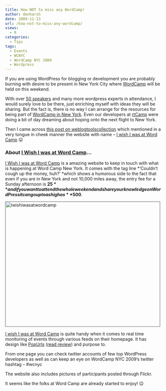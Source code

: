 ```yaml
---
title: How NOT to miss any WordCamp!
author: denharsh
date: 2009-11-13
url: /how-not-to-miss-any-wordcamp/
views:
  - 9
categories:
  - Tips
tags:
  - Events
  - WCNYC
  - WordCamp NYC 2009
  - Wordpress
---
```

If you are using WordPress for blogging or development you are probably burning with desire to be present in New York City where <a href="http://2009.newyork.wordcamp.org/" onclick="_gaq.push(['_trackEvent', 'outbound-article', 'http://2009.newyork.wordcamp.org/', 'WordCamp']);" >WordCamp</a> will be held on this weekend.

With over <a href="http://2009.newyork.wordcamp.org/speakers/" onclick="_gaq.push(['_trackEvent', 'outbound-article', 'http://2009.newyork.wordcamp.org/speakers/', '50 speakers']);" >50 speakers</a> and many more wordpress experts in attendance, I would surely love to be there, just enriching myself with ideas they will be sharing. But the fact is, there is no way I can arrange for the resources for being part of <a href="http://2009.newyork.wordcamp.org/" onclick="_gaq.push(['_trackEvent', 'outbound-article', 'http://2009.newyork.wordcamp.org/', 'WordCamp in New York']);" >WordCamp in New York</a>. Even our developers at <a href="http://rtcamp.com/" onclick="_gaq.push(['_trackEvent', 'outbound-article', 'http://rtcamp.com/', 'rtCamp']);" >rtCamp</a> were doing a bit of day dreaming about hoping onto the next flight to New York.

Then I came across <a href="http://weblogtoolscollection.com/archives/2009/11/12/i-wish-i-was-at-wordcamp/" onclick="_gaq.push(['_trackEvent', 'outbound-article', 'http://weblogtoolscollection.com/archives/2009/11/12/i-wish-i-was-at-wordcamp/', 'this post on weblogtoolscollection']);" >this post on weblogtoolscollection</a> which mentioned in a very tongue in cheek manner the website with name &#8211; <a href="http://iwishiwasatwordcamp.com/nyc-2009/" onclick="_gaq.push(['_trackEvent', 'outbound-article', 'http://iwishiwasatwordcamp.com/nyc-2009/', 'I wish I was at Word Camp']);" >I wish I was at Word Camp</a> 😛

### About <a href="http://iwishiwasatwordcamp.com/nyc-2009/" onclick="_gaq.push(['_trackEvent', 'outbound-article', 'http://iwishiwasatwordcamp.com/nyc-2009/', 'I Wish I was at Word Camp']);" >I Wish I was at Word Camp</a>&#8230;

<a href="http://iwishiwasatwordcamp.com/nyc-2009/" onclick="_gaq.push(['_trackEvent', 'outbound-article', 'http://iwishiwasatwordcamp.com/nyc-2009/', 'I Wish I was at Word Camp']);" >I Wish I was at Word Camp</a> is a amazing website to keep in touch with what is happening at Word Camp New York. It comes with the tag line *&#8216;Couldn&#8217;t cough up the money, huh?&#8217; *which shows a humorous side to the fact that even if you are in New York and not 10,000 miles away, the entry fee for a Sunday afternoon is **$25** and if you want to attend the whole weekend and share your knowledge on WordPress it can go up to as high as **$500**.

<a href="http://iwishiwasatwordcamp.com/" onclick="_gaq.push(['_trackEvent', 'outbound-article', 'http://iwishiwasatwordcamp.com/', '']);" ><img class="alignnone size-full  wp-image-50567" style="border: 1px solid grey" src="http://www.wpveda.com/files/2009/11/iwishiwasatwordcamp.png" alt="iwishiwasatwordcamp" width="500" height="405" /></a>

<a href="http://iwishiwasatwordcamp.com/nyc-2009/" onclick="_gaq.push(['_trackEvent', 'outbound-article', 'http://iwishiwasatwordcamp.com/nyc-2009/', 'I wish I was at Word Camp']);" >I wish I was at Word Camp</a> is quite handy when it comes to real time monitoring of events through various feeds on their homepage. It has design like <a href="http://popurls.com/" onclick="_gaq.push(['_trackEvent', 'outbound-article', 'http://popurls.com/', 'PopUrls']);" >PopUrls</a> ([read review][1]) and purpose to.

From one page you can check twitter accounts of few top WordPress developers as well as can keep an eye on WordCamp NYC 2009&#8217;s twitter hashtag &#8211; #wcnyc

The website also includes pictures of participants posted through Flickr.

It seems like the folks at Word Camp are already started to enjoy! 😉

 [1]: http://devilsworkshop.org/popurls-best-place-to-know-whats-happening-in-the-world/
